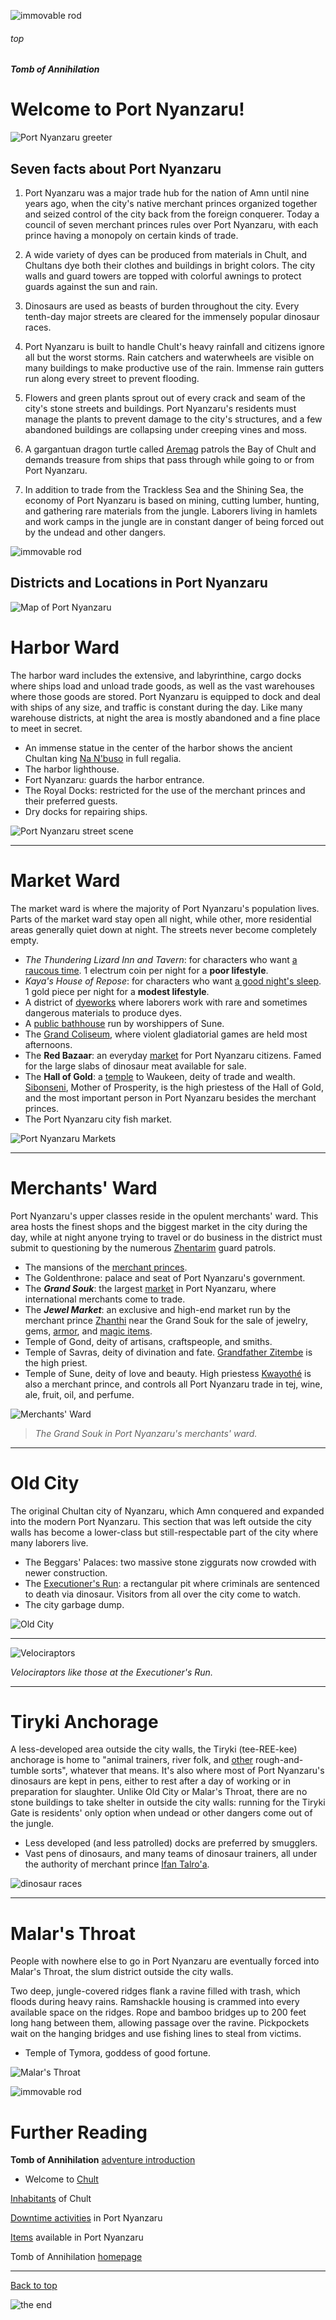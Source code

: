 
![immovable rod](/images/immovable-rod.jpg)

###### top

##### Tomb of Annihilation

# Welcome to **Port Nyanzaru**!

![Port Nyanzaru greeter](images/places/victor-maury-portcity.jpg)

## Seven facts about Port Nyanzaru

1. Port Nyanzaru was a major trade hub for the nation of Amn until nine years ago, when the city's native merchant princes organized together and seized control of the city back from the foreign conquerer. Today a council of seven merchant princes rules over Port Nyanzaru, with each prince having a monopoly on certain kinds of trade.

2. A wide variety of dyes can be produced from materials in Chult, and Chultans dye both their clothes and buildings in bright colors. The city walls and guard towers are topped with colorful awnings to protect guards against the sun and rain.

3. Dinosaurs are used as beasts of burden throughout the city. Every tenth-day major streets are cleared for the immensely popular dinosaur races.

4. Port Nyanzaru is built to handle Chult's heavy rainfall and citizens ignore all but the worst storms. Rain catchers and waterwheels are visible on many buildings to make productive use of the rain. Immense rain gutters run along every street to prevent flooding.

5. Flowers and green plants sprout out of every crack and seam of the city's stone streets and buildings. Port Nyanzaru's residents must manage the plants to prevent damage to the city's structures, and a few abandoned buildings are collapsing under creeping vines and moss.

6. A gargantuan dragon turtle called [Aremag](dramatis_personae.md#aremag) patrols the Bay of Chult and demands treasure from ships that pass through while going to or from Port Nyanzaru.

7. In addition to trade from the Trackless Sea and the Shining Sea, the economy of Port Nyanzaru is based on mining, cutting lumber, hunting, and gathering rare materials from the jungle. Laborers living in hamlets and work camps in the jungle are in constant danger of being forced out by the undead and other dangers.

![immovable rod](/images/immovable-rod.jpg)

## Districts and Locations in Port Nyanzaru

![Map of Port Nyanzaru](images/places/port-nyanzaru.png)

# Harbor Ward
The harbor ward includes the extensive, and labyrinthine, cargo docks where ships load and unload trade goods, as well as the vast warehouses where those goods are stored. Port Nyanzaru is equipped to dock and deal with ships of any size, and traffic is constant during the day. Like many warehouse districts, at night the area is mostly abandoned and a fine place to meet in secret.

- An immense statue in the center of the harbor shows the ancient Chultan king [Na N'buso](dramatis_personae.md#na-nbuso) in full regalia.
- The harbor lighthouse.
- Fort Nyanzaru: guards the harbor entrance.
- The Royal Docks: restricted for the use of the merchant princes and their preferred guests.
- Dry docks for repairing ships.

![Port Nyanzaru street scene](images/places/port-nyanzaru.jpg)

---

# Market Ward

The market ward is where the majority of Port Nyanzaru's population lives. Parts of the market ward stay open all night, while other, more residential areas generally quiet down at night. The streets never become completely empty.

- _The Thundering Lizard Inn and Tavern_: for characters who want [a raucous time](Port_Nyanzaru_activities.md#port-nyanzaru-the-thundering-lizard-tavern). 1 electrum coin per night for a **poor lifestyle**.
- _Kaya's House of Repose_: for characters who want [a good night's sleep](Port_Nyanzaru_activities.md#port-nyanzaru-kayas-house-of-repose). 1 gold piece per night for a **modest lifestyle**.
- A district of [dyeworks](Port_Nyanzaru_activities.md#dyeing) where laborers work with rare and sometimes dangerous materials to produce dyes.
- A [public bathhouse](Port_Nyanzaru_activities.md#port-nyanzaru-public-baths-of-sune) run by worshippers of Sune.
- The [Grand Coliseum](Port_Nyanzaru_activities.md#port-nyanzaru-the-grand-coliseum), where violent gladiatorial games are held most afternoons.
- The __Red Bazaar__: an everyday [market](Port_Nyanzaru_activities.md#selling-loot-or-items) for Port Nyanzaru citizens. Famed for the large slabs of dinosaur meat available for sale.
- The __Hall of Gold__: a [temple](Port_Nyanzaru_activities.md#worshipping) to Waukeen, deity of trade and wealth. [Sibonseni](dramatis_personae.md#sibonseni-mother-of-prosperity), Mother of Prosperity, is the high priestess of the Hall of Gold, and the most important person in Port Nyanzaru besides the merchant princes.
- The Port Nyanzaru city fish market.

![Port Nyanzaru Markets](images/places/buying.jpg)

---

# Merchants' Ward
Port Nyanzaru's upper classes reside in the opulent merchants' ward. This area hosts the finest shops and the biggest market in the city during the day, while at night anyone trying to travel or do business in the district must submit to questioning by the numerous [Zhentarim](dramatis_personae.md#the-zhentarim) guard patrols.

- The mansions of the [merchant princes](Port_Nyanzaru_items.md#top).
- The Goldenthrone: palace and seat of Port Nyanzaru's government.
- The _**Grand Souk**_: the largest [market](Port_Nyanzaru_activities.md#selling-loot-or-items) in Port Nyanzaru, where international merchants come to trade.
- The **_Jewel Market_**: an exclusive and high-end market run by the merchant prince [Zhanthi](dramatis_personae.md#zhanthi) near the Grand Souk for the sale of jewelry, gems, [armor](Port_Nyanzaru_items.md#mundane-items), and [magic items](Port_Nyanzaru_activities.md#buying-a-magic-item).
- Temple of Gond, deity of artisans, craftspeople, and smiths.
- Temple of Savras, deity of divination and fate. [Grandfather Zitembe](dramatis_personae.md#grandfather-zitembe) is the high priest.
- Temple of Sune, deity of love and beauty. High priestess [Kwayothé](Port_Nyanzaru_items.md#kwayothé) is also a merchant prince, and controls all Port Nyanzaru trade in tej, wine, ale, fruit, oil, and perfume.

![Merchants' Ward](images/places/grand-souk.jpg)

> _The Grand Souk in Port Nyanzaru's merchants' ward._

---

# Old City
The original Chultan city of Nyanzaru, which Amn conquered and expanded into the modern Port Nyanzaru. This section that was left outside the city walls has become a lower-class but still-respectable part of the city where many laborers live.

- The Beggars' Palaces: two massive stone ziggurats now crowded with newer construction.
- The [Executioner's Run](Port_Nyanzaru_activities.md#port-nyanzaru-the-executioners-run): a rectangular pit where criminals are sentenced to death via dinosaur. Visitors from all over the city come to watch.
- The city garbage dump.

![Old City](images/places/old-city.jpg)

---

![Velociraptors](images/places/raptors_raph04art.jpg)

_Velociraptors like those at the Executioner's Run._

---

# Tiryki Anchorage
A less-developed area outside the city walls, the Tiryki (tee-REE-kee) anchorage is home to "animal trainers, river folk, and [other](dramatis_personae.md#the-emerald-enclave) rough-and-tumble sorts", whatever that means. It's also where most of Port Nyanzaru's dinosaurs are kept in pens, either to rest after a day of working or in preparation for slaughter. Unlike Old City or Malar's Throat, there are no stone buildings to take shelter in outside the city walls: running for the Tiryki Gate is residents' only option when undead or other dangers come out of the jungle.

- Less developed (and less patrolled) docks are preferred by smugglers.
- Vast pens of dinosaurs, and many teams of dinosaur trainers, all under the authority of merchant prince [Ifan Talro'a](Port_Nyanzaru_items.md#ifan-talroa).

![dinosaur races](images/places/dinosaur-races.png)

---

# Malar's Throat
People with nowhere else to go in Port Nyanzaru are eventually forced into Malar's Throat, the slum district outside the city walls.

Two deep, jungle-covered ridges flank a ravine filled with trash, which floods during heavy rains. Ramshackle housing is crammed into every available space on the ridges. Rope and bamboo bridges up to 200 feet long hang between them, allowing passage over the ravine. Pickpockets wait on the hanging bridges and use fishing lines to steal from victims.

- Temple of Tymora, goddess of good fortune.

![Malar's Throat](images/places/malars-throat.jpg)

![immovable rod](/images/immovable-rod.jpg)

# Further Reading

__Tomb of Annihilation__ [adventure introduction](introduction.md#top)

- Welcome to [Chult](introduction.md#welcome-to-chult)

[Inhabitants](chultans.md#top) of Chult

[Downtime activities](Port_Nyanzaru_activities.md#top) in Port Nyanzaru

[Items](Port_Nyanzaru_items.md#top) available in Port Nyanzaru

Tomb of Annihilation [homepage](README.md#top)

---

[Back to top](#top)

![the end](/images/toa-end.jpg)
